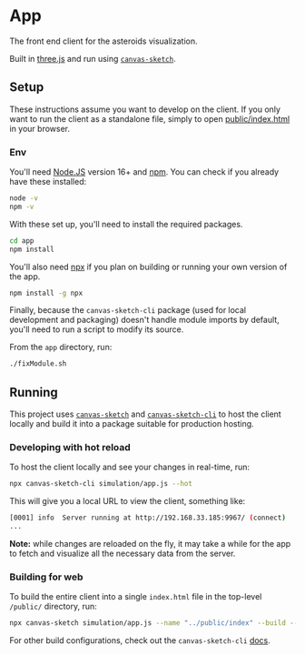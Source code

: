 # App

The front end client for the asteroids visualization.

Built in [three.js](https://threejs.org) and run using [`canvas-sketch`](https://github.com/mattdesl/canvas-sketch).

## Setup

These instructions assume you want to develop on the client. If you only want to run the client as a standalone file, simply to open [public/index.html](../public/index.html) in your browser.

### Env

You'll need [Node.JS](https://nodejs.org/en) version 16+ and [npm](https://www.npmjs.com). You can check if you already have these installed:

```bash
node -v
npm -v
```

With these set up, you'll need to install the required packages.

```bash
cd app
npm install
```

You'll also need [npx](https://www.npmjs.com/package/npx) if you plan on building or running your own version of the app.

```bash
npm install -g npx
```

Finally, because the `canvas-sketch-cli` package (used for local development and packaging) doesn't handle module imports by default, you'll need to run a script to modify its source. 

From the `app` directory, run:
```bash
./fixModule.sh
```

## Running
This project uses [`canvas-sketch`](https://github.com/mattdesl/canvas-sketch) and [`canvas-sketch-cli`](https://github.com/mattdesl/canvas-sketch-cli) to host the client locally and build it into a package suitable for production hosting.

### Developing with hot reload
To host the client locally and see your changes in real-time, run:
```bash
npx canvas-sketch-cli simulation/app.js --hot
```

This will give you a local URL to view the client, something like:
```bash
[0001] info  Server running at http://192.168.33.185:9967/ (connect)
...
```

**Note:** while changes are reloaded on the fly, it may take a while for the app to fetch and visualize all the necessary data from the server.

### Building for web
To build the entire client into a single `index.html` file in the top-level `/public/` directory, run:

```bash
npx canvas-sketch simulation/app.js --name "../public/index" --build --inline
```

For other build configurations, check out the `canvas-sketch-cli` [docs](https://github.com/mattdesl/canvas-sketch/blob/master/docs/cli.md#building-to-a-website).